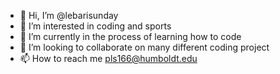 - 👋 Hi, I’m @lebarisunday
- 👀 I’m interested in coding and sports
- 🌱 I’m currently in the process of learning how to code
- 💞️ I’m looking to collaborate on many different coding project
- 📫 How to reach me pls166@humboldt.edu

<!---
lebarisunday/lebarisunday is a ✨ special ✨ repository because its `README.md` (this file) appears on your GitHub profile.
You can click the Preview link to take a look at your changes.
--->
